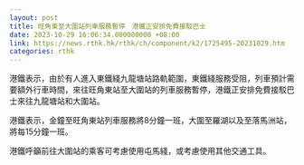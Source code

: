 ```yaml
---
layout: post
title: 旺角東至大圍站列車服務暫停　港鐵正安排免費接駁巴士
date: 2023-10-29 16:06:34.000000000 +08:00
link: https://news.rthk.hk/rthk/ch/component/k2/1725495-20231029.htm
categories: rthk
---
```


港鐵表示，由於有人進入東鐵綫九龍塘站路軌範圍，東鐵綫服務受阻，列車預計需要額外行車時間，來往旺角東站至大圍站的列車服務暫停，港鐵正安排免費接駁巴士來往九龍塘站和大圍站。

港鐵表示，金鐘至旺角東站列車服務將8分鐘一班，大圍至羅湖以及至落馬洲站，將每15分鐘一班。

港鐵呼籲前往大圍站的乘客可考慮使用屯馬綫，或考慮使用其他交通工具。
